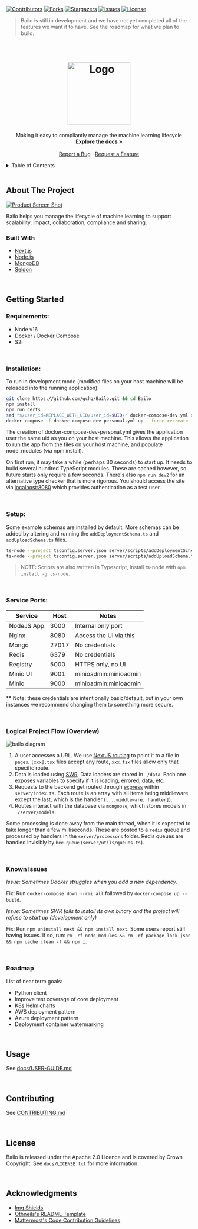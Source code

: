 [![Contributors][contributors-shield]][contributors-url]
[![Forks][forks-shield]][forks-url]
[![Stargazers][stars-shield]][stars-url]
[![Issues][issues-shield]][issues-url]
[![License][license-shield]][license-url]

> Bailo is still in development and we have not yet completed all of the features we want it to have. See the roadmap for what we plan to build.

<!-- PROJECT LOGO -->
<br />
<div align="center">
  <a href="https://github.com/gchq/bailo">
    <h1>
      <!-- TODO: Fix #gh-dark-mode-only -->
      <img src="public/Bailo-logo-full-no-box.png" alt="Logo" width="170">
    </h1>
  </a>

  <p align="center">
    Making it easy to compliantly manage the machine learning lifecycle
    <br />
    <a href="https://github.com/gchq/Bailo/blob/main/docs/user-guide.md"><strong>Explore the docs »</strong></a>
    <br />
    <br />
    <a href="https://github.com/gchq/bailo/issues">Report a Bug</a>
    ·
    <a href="https://github.com/gchq/bailo/issues">Request a Feature</a>
  </p>
</div>

<!-- TABLE OF CONTENTS -->
<details>
  <summary>Table of Contents</summary>
  <ol>
    <li>
      <a href="#about-the-project">About The Project</a>
      <ul>
        <li><a href="#built-with">Built With</a></li>
      </ul>
    </li>
    <li>
      <a href="#getting-started">Getting Started</a>
      <ul>
        <li><a href="#prerequisites">Prerequisites</a></li>
        <li><a href="#installation">Installation</a></li>
      </ul>
    </li>
    <li><a href="#roadmap">Roadmap</a></li>
    <li><a href="#usage">Usage</a></li>
    <li><a href="#contributing">Contributing</a></li>
    <li><a href="#license">License</a></li>
    <li><a href="#acknowledgments">Acknowledgments</a></li>
  </ol>
</details>

<br />

<!-- ABOUT THE PROJECT -->

## About The Project

[![Product Screen Shot][product-screenshot]](https://github.com/gchq/bailo)

Bailo helps you manage the lifecycle of machine learning to support scalability, impact, collaboration, compliance and sharing.

### Built With

- [Next.js](https://nextjs.org/)
- [Node.js](https://nodejs.org/)
- [MongoDB](https://www.mongodb.com/)
- [Seldon](https://www.seldon.io/)

<br />

<!-- GETTING STARTED -->

## Getting Started

### Requirements:

- Node v16
- Docker / Docker Compose
- S2I

<br />

### Installation:

To run in development mode (modified files on your host machine will be reloaded into the running application):

```bash
git clone https://github.com/gchq/Bailo.git && cd Bailo
npm install
npm run certs
sed "s/user_id=REPLACE_WITH_UID/user_id=$UID/" docker-compose-dev.yml > docker-compose-dev-personal.yml
docker-compose -f docker-compose-dev-personal.yml up --force-recreate --build -d
```

The creation of docker-compose-dev-personal.yml gives the application user the same uid as you on your host machine. This allows the application to run the app from the files on your host machine, and populate node_modules (via npm install).

On first run, it may take a while (perhaps 30 seconds) to start up. It needs to build several hundred TypeScript modules. These are cached however, so future starts only require a few seconds. There's also `npm run dev2` for an alternative type checker that is more rigorous.  You should access the site via [localhost:8080](http://localhost:8080) which provides authentication as a test user.

<br />

### Setup:

Some example schemas are installed by default.  More schemas can be added by altering and running the `addDeploymentSchema.ts` and `addUploadSchema.ts` files.

```bash
ts-node --project tsconfig.server.json server/scripts/addDeploymentSchema.ts
ts-node --project tsconfig.server.json server/scripts/addUploadSchema.ts
```

> NOTE: Scripts are also written in Typescript, install ts-node with `npm install -g ts-node`.

<br />

### Service Ports:

| Service    | Host  | Notes                  |
| ---------- | ----- | ---------------------- |
| NodeJS App | 3000  | Internal only port     |
| Nginx      | 8080  | Access the UI via this |
| Mongo      | 27017 | No credentials         |
| Redis      | 6379  | No credentials         |
| Registry   | 5000  | HTTPS only, no UI      |
| Minio UI   | 9001  | minioadmin:minioadmin  |
| Minio      | 9000  | minioadmin:minioadmin  |

\*\* Note: these credentials are intentionally basic/default, but in your own instances we recommend changing them to something more secure.

<br />

### Logical Project Flow (Overview)

![bailo diagram](public/mm-diagram.png)

1. A user accesses a URL. We use [NextJS routing](https://nextjs.org/docs/routing/introduction) to point it to a file in `pages`. `[xxx].tsx` files accept any route, `xxx.tsx` files allow only that specific route.
2. Data is loaded using [SWR](https://swr.vercel.app/). Data loaders are stored in `./data`. Each one exposes variables to specify if it is loading, errored, data, etc.
3. Requests to the backend get routed through [express](https://expressjs.com/) within `server/index.ts`. Each route is an array with all items being middleware except the last, which is the handler (`[...middleware, handler]`).
4. Routes interact with the database via `mongoose`, which stores models in `./server/models`.

Some processing is done away from the main thread, when it is expected to take longer than a few milliseconds. These are posted to a `redis` queue and processed by handlers in the `server/processors` folder. Redis queues are handled invisibly by `bee-queue` (`server/utils/queues.ts`).

<br />

### Known Issues

_Issue: Sometimes Docker struggles when you add a new dependency._

Fix: Run `docker-compose down --rmi all` followed by `docker-compose up --build`.

_Issue: Sometimes SWR fails to install its own binary and the project will refuse to start up (development only)_

Fix: Run `npm uninstall next && npm install next`. Some users report still having issues. If so, run: `rm -rf node_modules && rm -rf package-lock.json && npm cache clean -f && npm i`.

<br />

### Roadmap

List of near term goals:

- Python client
- Improve test coverage of core deployment
- K8s Helm charts
- AWS deployment pattern
- Azure deployment pattern
- Deployment container watermarking

<br />

<!-- USAGE EXAMPLES -->

## Usage

See [docs/USER-GUIDE.md](docs/user-guide.md)

<br />

<!-- CONTRIBUTING -->

## Contributing

See [CONTRIBUTING.md](docs/CONTRIBUTING.md)

<br />

<!-- LICENSE -->

## License

Bailo is released under the Apache 2.0 Licence and is covered by Crown Copyright. See `docs/LICENSE.txt` for more information.

<br />

<!-- ACKNOWLEDGMENTS -->

## Acknowledgments

- [Img Shields](https://shields.io)
- [Othneils's README Template](https://github.com/othneildrew/Best-README-Template)
- [Mattermost's Code Contribution Guidelines](https://github.com/mattermost/mattermost-server/blob/master/CONTRIBUTING.md)

<!-- MARKDOWN LINKS & IMAGES -->
<!-- https://www.markdownguide.org/basic-syntax/#reference-style-links -->

[contributors-shield]: https://img.shields.io/github/contributors/gchq/bailo.svg?style=for-the-badge
[contributors-url]: https://github.com/gchq/bailo/graphs/contributors
[forks-shield]: https://img.shields.io/github/forks/gchq/bailo.svg?style=for-the-badge
[forks-url]: https://github.com/gchq/bailo/network/members
[stars-shield]: https://img.shields.io/github/stars/gchq/bailo.svg?style=for-the-badge
[stars-url]: https://github.com/gchq/bailo/stargazers
[issues-shield]: https://img.shields.io/github/issues/gchq/bailo.svg?style=for-the-badge
[issues-url]: https://github.com/gchq/bailo/issues
[license-shield]: https://img.shields.io/github/license/gchq/bailo.svg?style=for-the-badge
[license-url]: https://github.com/gchq/bailo/blob/main/docs/LICENSE.txt
[product-screenshot]: docs/images/ProductScreenshot.png
